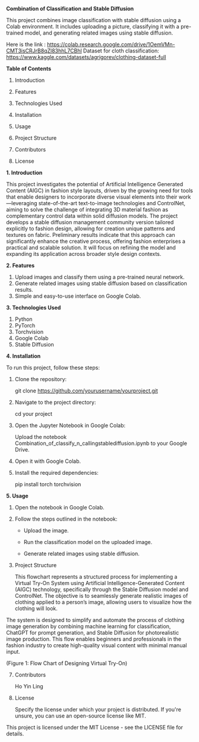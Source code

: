 <b> Combination of Classification and Stable Diffusion </b></p>
This project combines image classification with stable diffusion using a Colab environment. It includes uploading a picture, classifying it with a pre-trained model, and generating related images using stable diffusion.

Here is the link : https://colab.research.google.com/drive/1OemVMn-CMT3isCRJrB8qZl83hhL7CBhl
Dataset for cloth classification: https://www.kaggle.com/datasets/agrigorev/clothing-dataset-full

<b> Table of Contents </b></p>
1. Introduction </p>
2. Features</p>
3. Technologies Used</p>
4. Installation</p>
5. Usage</p>
6. Project Structure</p>
7. Contributors</p>
8. License</p>

<b>1. Introduction</b> <p>
This project investigates the potential of Artificial Intelligence Generated Content (AIGC) in fashion style layouts, driven by the growing need for tools that enable designers to incorporate diverse visual elements into their work—leveraging state-of-the-art text-to-image technologies and ControlNet, aiming to solve the challenge of integrating 3D material fashion as complementary control data within solid diffusion models. The project develops a stable diffusion management community version tailored explicitly to fashion design, allowing for creation unique patterns and textures on fabric. Preliminary results indicate that this approach can significantly enhance the creative process, offering fashion enterprises a practical and scalable solution. It will focus on refining the model and expanding its application across broader style design contexts.

<b>2. Features </b></p>
1. Upload images and classify them using a pre-trained neural network.
2. Generate related images using stable diffusion based on classification results.
3. Simple and easy-to-use interface on Google Colab.

<b>3.  Technologies Used </b></p>
1. Python
2. PyTorch
3. Torchvision
4. Google Colab
5. Stable Diffusion

<b>4.  Installation</b></p>
To run this project, follow these steps:</p>
1. Clone the repository:</p>
git clone https://github.com/yourusername/yourproject.git

2. Navigate to the project directory:</p>
cd your project

3. Open the Jupyter Notebook in Google Colab:</p>
Upload the notebook Combination_of_classify_n_callingstablediffusion.ipynb to your Google Drive.

4. Open it with Google Colab.</p>

5. Install the required dependencies: </p>
pip install torch torchvision


<b>5. Usage</b></p>
1. Open the notebook in Google Colab. </p>
2. Follow the steps outlined in the notebook:</p>
    - Upload the image.</p>
    - Run the classification model on the uploaded image.</p>
    - Generate related images using stable diffusion.</p>

6. Project Structure</p>
This flowchart represents a structured process for implementing a Virtual Try-On System using Artificial Intelligence-Generated Content (AIGC) technology, specifically through the Stable Diffusion model and ControlNet. The objective is to seamlessly generate realistic images of clothing applied to a person’s image, allowing users to visualize how the clothing will look. 

The system is designed to simplify and automate the process of clothing image generation by combining machine learning for classification, ChatGPT for prompt generation, and Stable Diffusion for photorealistic image production. This flow enables beginners and professionals in the fashion industry to create high-quality visual content with minimal manual input.

 
(Figure 1: Flow Chart of Designing Virtual Try-On)


7. Contributors</p>
Ho Yin Ling</p>

8. License</p>
Specify the license under which your project is distributed. If you're unsure, you can use an open-source license like MIT.

This project is licensed under the MIT License - see the LICENSE file for details.
